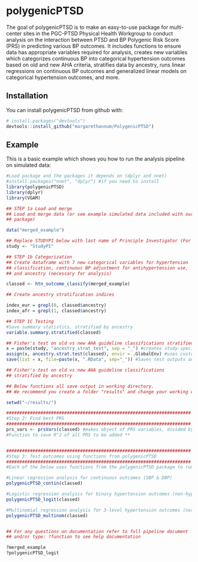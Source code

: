 
<!-- README.md is generated from README.Rmd. Please edit that file -->
polygenicPTSD
=============

The goal of polygenicPTSD is to make an easy-to-use package for multi-center sites in the PGC-PTSD Physical Health Workgroup to conduct analysis on the interaction between PTSD and BP Polygenic Risk Score (PRS) in predicting various BP outcomes. It includes functions to ensure data has appropriate variables required for analysis, creates new variables which categorizes continuous BP into categorical hypertension outcomes based on old and new AHA criteria, stratifies data by ancestry, runs linear regressions on continuous BP outcomes and generalized linear models on categorical hypertension outcomes, and more.

Installation
------------

You can install polygenicPTSD from github with:

``` r
# install.packages("devtools")
devtools::install_github("margarethannum/PolygenicPTSD")
```

Example
-------

This is a basic example which shows you how to run the analysis pipeline on simulated data:

``` r
#Load package and the packages it depends on (dplyr and nnet)
#install.packages("nnet", "dplyr") #if you need to install
library(polygenicPTSD)
library(dplyr)
library(VGAM)

## STEP 1a Load and merge
## Load and merge data (or see example simulated data included with our 
## package)

data("merged_example")

## Replace STUDYPI below with last name of Principle Investigator (For example "Sumner")
study <- "StudyPI"

## STEP 1b Categorization
## Create dataframe with 7 new categorical variables for hypertension 
## classification, continuous BP adjustment for antihypertension use, 
## and ancestry (necessary for analysis)

classed <- htn_outcome_classify(merged_example)

## Create ancestry stratification indices

index_eur = grepl(0, classed$ancestry)
index_afr = grepl(1, classed$ancestry)

## STEP 1C Testing
#Save summary statistics, stratified by ancestry
variable.summary.stratified(classed)

## Fisher's test on old vs new AHA guideline classifications stratified by ancestry
x = paste(study, "ancestry_strat_test", sep = "_") #creates study-specific name using input from earlier in script 
assign(x, ancestry.strat.test(classed), envir = .GlobalEnv) #uses custom function to make contingency tables of AHA old vs new, stratified by ancestry, and tests those tables with Fisher's exact
save(list = x, file=paste(x, ".RData", sep="_")) #Saves test outputs and contingency tables as an R list

## Fisher's test on old vs new AHA guideline classifications 
## stratified by ancestry

## Below functions all save output in working directory.
## We recommend you create a folder "results" and change your working directory to that location.

setwd("~/results/")

######################################################################
#Step 2: Find best PRS 
######################################################################
prs_vars <- prsVars(classed) #makes object of PRS variables, divided by type of outcome
#Function to save R^2 of all PRS to be added **


######################################################################
#Step 3: Test outcomes using functions from polygenicPTSD
######################################################################
#Each of the below uses functions from the polygenicPTSD package to run the required models for the continous and categorical outcomes.

#Linear regression analysis for continuous outcomes (SBP & DBP)
polygenicPTSD_contin(classed)

#Logistic regression analysis for binary hypertension outcomes (non-hypertensive & hypertensive)
polygenicPTSD_logit(classed)

#Multinomial regression analysis for 3-level hypertension outcomes (normotensive, pre-hypertensive & hypertensive)
polygenicPTSD_multinom(classed)


## For any questions on documentation refer to full pipeline document 
## and/or type: ?function to see help documentation

?merged_example
?polygenicPTSD_logit
```
